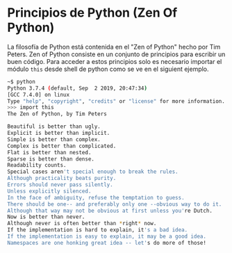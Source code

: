 # Principios de Python (Zen Of Python)

La filosofía de Python está contenida en el "Zen of Python" hecho por Tim Peters. Zen of Python consiste en un conjunto de principios para escribir un buen código. Para acceder a estos principios solo es necesario importar el módulo `this`  desde shell de python como se ve en el siguient ejemplo.


```sh
~$ python
Python 3.7.4 (default, Sep  2 2019, 20:47:34) 
[GCC 7.4.0] on linux
Type "help", "copyright", "credits" or "license" for more information.
>>> import this
The Zen of Python, by Tim Peters

Beautiful is better than ugly.
Explicit is better than implicit.
Simple is better than complex.
Complex is better than complicated.
Flat is better than nested.
Sparse is better than dense.
Readability counts.
Special cases aren't special enough to break the rules.
Although practicality beats purity.
Errors should never pass silently.
Unless explicitly silenced.
In the face of ambiguity, refuse the temptation to guess.
There should be one-- and preferably only one --obvious way to do it.
Although that way may not be obvious at first unless you're Dutch.
Now is better than never.
Although never is often better than *right* now.
If the implementation is hard to explain, it's a bad idea.
If the implementation is easy to explain, it may be a good idea.
Namespaces are one honking great idea -- let's do more of those!
```